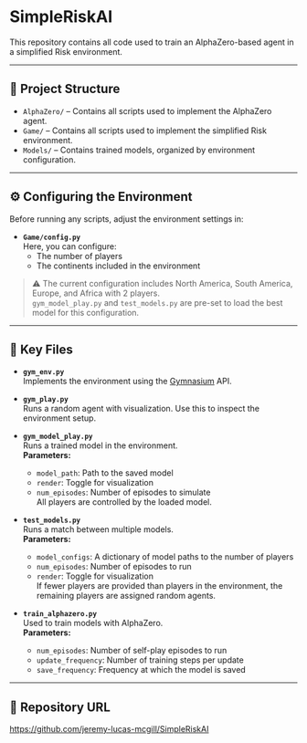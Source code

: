# SimpleRiskAI

This repository contains all code used to train an AlphaZero-based agent in a simplified Risk environment.

---

## 📁 Project Structure

- `AlphaZero/` – Contains all scripts used to implement the AlphaZero agent.
- `Game/` – Contains all scripts used to implement the simplified Risk environment.
- `Models/` – Contains trained models, organized by environment configuration.

---

## ⚙️ Configuring the Environment

Before running any scripts, adjust the environment settings in:

- **`Game/config.py`**  
  Here, you can configure:
  - The number of players
  - The continents included in the environment

> ⚠️ The current configuration includes North America, South America, Europe, and Africa with 2 players.  
> `gym_model_play.py` and `test_models.py` are pre-set to load the best model for this configuration.

---

## 🔧 Key Files

- **`gym_env.py`**  
  Implements the environment using the [Gymnasium](https://github.com/Farama-Foundation/Gymnasium) API.

- **`gym_play.py`**  
  Runs a random agent with visualization. Use this to inspect the environment setup.

- **`gym_model_play.py`**  
  Runs a trained model in the environment.  
  **Parameters:**
  - `model_path`: Path to the saved model
  - `render`: Toggle for visualization
  - `num_episodes`: Number of episodes to simulate  
  All players are controlled by the loaded model.

- **`test_models.py`**  
  Runs a match between multiple models.  
  **Parameters:**
  - `model_configs`: A dictionary of model paths to the number of players
  - `num_episodes`: Number of episodes to run
  - `render`: Toggle for visualization  
  If fewer players are provided than players in the environment, the remaining players are assigned random agents.

- **`train_alphazero.py`**  
  Used to train models with AlphaZero.  
  **Parameters:**
  - `num_episodes`: Number of self-play episodes to run
  - `update_frequency`: Number of training steps per update
  - `save_frequency`: Frequency at which the model is saved

---

## 📎 Repository URL

https://github.com/jeremy-lucas-mcgill/SimpleRiskAI

